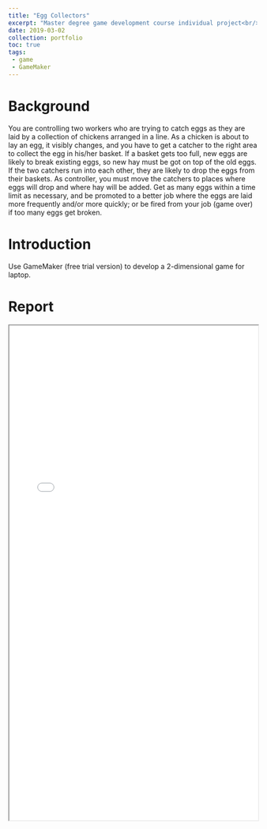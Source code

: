 ```yaml
---
title: "Egg Collectors"
excerpt: "Master degree game development course individual project<br/><img src='/images/EggCollectors.png' width='80%' style='display: block; margin-left: auto; margin-right: auto; margin-top: 20px'>"
date: 2019-03-02
collection: portfolio
toc: true
tags:
 - game
 - GameMaker
---
```


Background
======
You are controlling two workers who are trying to catch eggs as they are laid by a collection of chickens arranged in a line. As a chicken is about to lay an egg, it visibly changes, and you have to get a catcher to the right area to collect the egg in his/her basket. If a basket gets too full, new eggs are likely to break existing eggs, so new hay must be got on top of the old eggs. If the two catchers run into each other, they are likely to drop the eggs from their baskets. As controller, you must move the catchers to places where eggs will drop and where hay will be added. Get as many eggs within a time limit as necessary, and be promoted to a better job where the eggs are laid more frequently and/or more quickly; or be fired from your job (game over) if too many eggs get broken.

Introduction
======
Use GameMaker (free trial version) to develop a 2-dimensional game for laptop.

Report
======
<iframe src="/files/EggCollectors.pdf" width="100%" height="1000"></iframe>